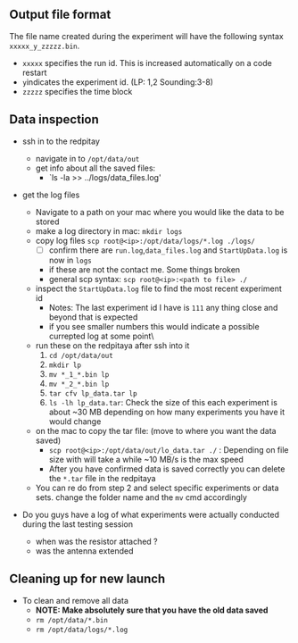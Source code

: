 ## Output file format

The file name created during the experiment will have the following syntax `xxxxx_y_zzzzz.bin`.
- `xxxxx` specifies the run id. This is increased automatically on a code restart
- `y`indicates the experiment id. (LP: 1,2 Sounding:3-8)
- `zzzzz` specifies the time block

## Data inspection 
- ssh in to the redpitay
	- navigate in to `/opt/data/out`
	- get info about all the saved files:
		- `ls -la >> ../logs/data_files.log'
- get the log files
	- Navigate to a path on your mac where you would like the data to be stored
	- make a log directory in mac: `mkdir logs` 
	- copy log files `scp root@<ip>:/opt/data/logs/*.log ./logs/`
		- [ ] confirm there are `run.log`,`data_files.log` and `StartUpData.log` is now in `logs`
		- if these are not the contact me. Some things broken
		- general scp syntax: `scp root@<ip>:<path to file> ./`
	- inspect the `StartUpData.log` file to find the most recent experiment id
		- Notes: The last experiment id I have is `111` any thing close and beyond that is expected
		- if you see smaller numbers this would indicate a possible currepted log at some point\
	- run these on the redpitaya after ssh into it
		1. `cd /opt/data/out`
		2. `mkdir lp`
		3. `mv *_1_*.bin lp`
		4. `mv *_2_*.bin lp`
		5. `tar cfv lp_data.tar lp`
		6. `ls -lh lp_data.tar`: Check the size of this each experiment is about ~30 MB depending on how many experiments you have it would change
	- on the mac to copy the tar file: (move to where you want the data saved)
		- `scp root@<ip>:/opt/data/out/lo_data.tar ./` : Depending on file size with will take a while ~10 MB/s is the max speed
		- After you have confirmed data is saved correctly you can delete the `*.tar` file in the redpitaya
	- You can re do from step 2 and select specific experiments or data sets. change the folder name and the `mv` cmd accordingly 

- Do you guys have a log of what experiments were actually conducted during the last testing session 
	- when was the resistor attached ? 
	- was the antenna extended
## Cleaning up for new launch 

- To clean and remove all data 
	- **NOTE: Make absolutely sure that you have the old data saved**
	- `rm /opt/data/*.bin`
	- `rm /opt/data/logs/*.log`
